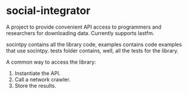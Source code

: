 social-integrator
=================

A project to provide convenient API access to programmers and researchers for downloading data.
Currently supports lastfm.

socintpy contains all the library code, examples contains code examples that
use socintpy. tests folder contains, well, all the tests for the library.

A common way to access the library:
1. Instantiate the API.
2. Call a network crawler.
3. Store the results.

